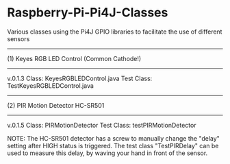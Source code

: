 # Raspberry-Pi-Pi4J-Classes
Various classes using the Pi4J GPIO libraries to facilitate the use of different sensors

___________________________________________
(1) Keyes RGB LED Control (Common Cathode!)
___________________________________________

  v.0.1.3
  Class: KeyesRGBLEDControl.java
  Test Class: TestKeyesRGBLEDControl.java

________________________________
(2) PIR Motion Detector HC-SR501
________________________________
  v.0.1.5
  Class: PIRMotionDetector
  Test Class: testPIRMotionDetector

  NOTE:
  The HC-SR501 detector has a screw to manually change the "delay" setting after HIGH status is triggered.
  The test class "TestPIRDelay" can be used to measure this delay, by waving your hand in front of the sensor.
